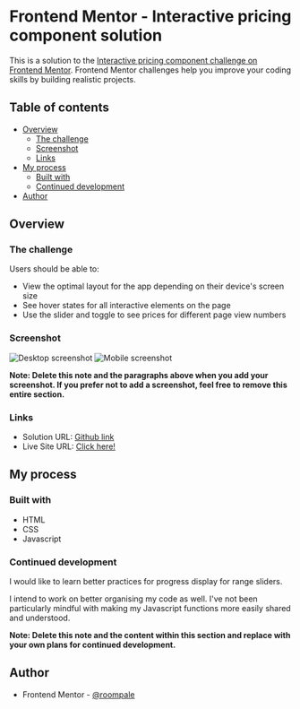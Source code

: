 # Frontend Mentor - Interactive pricing component solution

This is a solution to the [Interactive pricing component challenge on Frontend Mentor](https://www.frontendmentor.io/challenges/interactive-pricing-component-t0m8PIyY8). Frontend Mentor challenges help you improve your coding skills by building realistic projects. 

## Table of contents

- [Overview](#overview)
  - [The challenge](#the-challenge)
  - [Screenshot](#screenshot)
  - [Links](#links)
- [My process](#my-process)
  - [Built with](#built-with)
  - [Continued development](#continued-development)
- [Author](#author)




## Overview

### The challenge

Users should be able to:

- View the optimal layout for the app depending on their device's screen size
- See hover states for all interactive elements on the page
- Use the slider and toggle to see prices for different page view numbers

### Screenshot

![Desktop screenshot](screenshots/desktop-screenshot.png)
![Mobile screenshot](screenshots/mobile-screenshot.png)

**Note: Delete this note and the paragraphs above when you add your screenshot. If you prefer not to add a screenshot, feel free to remove this entire section.**

### Links

- Solution URL: [Github link](https://github.com/roompale/interactive-pricing-component)
- Live Site URL: [Click here!](https://roompale.github.io/interactive-pricing-component/)

## My process

### Built with

- HTML
- CSS
- Javascript

### Continued development

I would like to learn better practices for progress display for range sliders.

I intend to work on better organising my code as well. I've not been particularly mindful with making my Javascript functions more easily shared and understood.

**Note: Delete this note and the content within this section and replace with your own plans for continued development.**

## Author

- Frontend Mentor - [@roompale](https://www.frontendmentor.io/profile/roompale)

